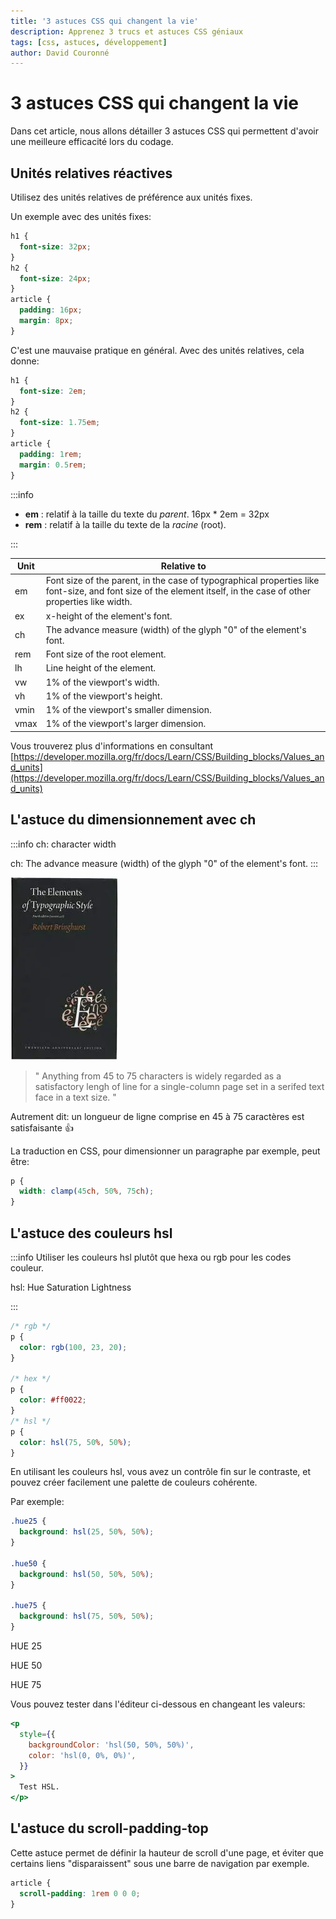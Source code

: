 ```yaml
---
title: '3 astuces CSS qui changent la vie'
description: Apprenez 3 trucs et astuces CSS géniaux
tags: [css, astuces, développement]
author: David Couronné
---
```


# 3 astuces CSS qui changent la vie

Dans cet article, nous allons détailler 3 astuces CSS qui permettent d'avoir une meilleure efficacité
lors du codage.

<!--truncate-->

## Unités relatives réactives

Utilisez des unités relatives de préférence aux unités fixes.

Un exemple avec des unités fixes:

```css
h1 {
  font-size: 32px;
}
h2 {
  font-size: 24px;
}
article {
  padding: 16px;
  margin: 8px;
}
```

C'est une mauvaise pratique en général. Avec des unités relatives, cela donne:

```css
h1 {
  font-size: 2em;
}
h2 {
  font-size: 1.75em;
}
article {
  padding: 1rem;
  margin: 0.5rem;
}
```

:::info

- **em** : relatif à la taille du texte du _parent_. 16px \* 2em = 32px
- **rem** : relatif à la taille du texte de la _racine_ (root).

:::

| Unit | Relative to                                                                                                                                                       |
| ---- | ----------------------------------------------------------------------------------------------------------------------------------------------------------------- |
| em   | Font size of the parent, in the case of typographical properties like font-size, and font size of the element itself, in the case of other properties like width. |
| ex   | x-height of the element's font.                                                                                                                                   |
| ch   | The advance measure (width) of the glyph "0" of the element's font.                                                                                               |
| rem  | Font size of the root element.                                                                                                                                    |
| lh   | Line height of the element.                                                                                                                                       |
| vw   | 1% of the viewport's width.                                                                                                                                       |
| vh   | 1% of the viewport's height.                                                                                                                                      |
| vmin | 1% of the viewport's smaller dimension.                                                                                                                           |
| vmax | 1% of the viewport's larger dimension.                                                                                                                            |

Vous trouverez plus d'informations en consultant [https://developer.mozilla.org/fr/docs/Learn/CSS/Building_blocks/Values_and_units](https://developer.mozilla.org/fr/docs/Learn/CSS/Building_blocks/Values_and_units)

## L'astuce du dimensionnement avec ch

:::info
ch: character width

ch: The advance measure (width) of the glyph "0" of the element's font.
:::

<div style={{textAlign: 'center'}}>

![The Elements of Typographic Style](the-elements-of-typographic-style.webp)

</div>

> " Anything from 45 to 75 characters is widely regarded as a satisfactory
> lengh of line for a single-column page set in a serifed text face in a text size. "

Autrement dit: un longueur de ligne comprise en 45 à 75 caractères est satisfaisante 👍

La traduction en CSS, pour dimensionner un paragraphe par exemple, peut être:

```css
p {
  width: clamp(45ch, 50%, 75ch);
}
```

## L'astuce des couleurs hsl

:::info
Utiliser les couleurs hsl plutôt que hexa ou rgb pour les codes couleur.

hsl: Hue Saturation Lightness

:::

```css
/* rgb */
p {
  color: rgb(100, 23, 20);
}

/* hex */
p {
  color: #ff0022;
}
/* hsl */
p {
  color: hsl(75, 50%, 50%);
}
```

En utilisant les couleurs hsl, vous avez un contrôle fin sur le contraste,
et pouvez créer facilement une palette de couleurs cohérente.

Par exemple:

```css
.hue25 {
  background: hsl(25, 50%, 50%);
}

.hue50 {
  background: hsl(50, 50%, 50%);
}

.hue75 {
  background: hsl(75, 50%, 50%);
}
```

<p style={{backgroundColor: "hsl(25, 50%, 50%)", color: "black"}}>HUE 25 </p>
<p style={{backgroundColor: "hsl(50, 50%, 50%)", color: "black"}}>HUE 50 </p>
<p style={{backgroundColor: "hsl(75, 50%, 50%)", color: "black"}}>HUE 75 </p>

Vous pouvez tester dans l'éditeur ci-dessous en changeant les valeurs:

```jsx live
<p
  style={{
    backgroundColor: 'hsl(50, 50%, 50%)',
    color: 'hsl(0, 0%, 0%)',
  }}
>
  Test HSL.
</p>
```

## L'astuce du scroll-padding-top

Cette astuce permet de définir la hauteur de scroll d'une page, et éviter que
certains liens "disparaissent" sous une barre de navigation par exemple.

```css
article {
  scroll-padding: 1rem 0 0 0;
}
```

